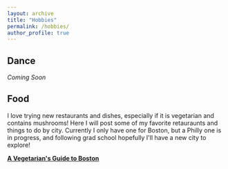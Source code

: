 ```yaml
---
layout: archive
title: "Hobbies"
permalink: /hobbies/
author_profile: true
---
```


## Dance 

*Coming Soon*

## Food 

I love trying new restaurants and dishes, especially if it is vegetarian and contains mushrooms! Here I will post some of my favorite retauraunts and things to do by city. Currently I only have one for Boston, but a Philly one is in progress, and following grad school hopefully I'll have a new city to explore!       

[**A Vegetarian's Guide to Boston**](/hobbies/foodBoston)
